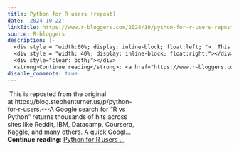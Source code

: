 ```yaml
---
title: Python for R users (repost)
date: '2024-10-22'
linkTitle: https://www.r-bloggers.com/2024/10/python-for-r-users-repost/
source: R-bloggers
description: |-
  <div style = "width:60%; display: inline-block; float:left; ">  This is reposted from the original at https://blog.stephenturner.us/p/python-for-r-users.---A Google search for “R vs Python” returns thousands of hits across sites like Reddit, IBM, Datacamp, Coursera, Kaggle, and many others. A quick Googl...</div>
  <div style = "width: 40%; display: inline-block; float:right;"></div>
  <div style="clear: both;"></div>
  <strong>Continue reading</strong>: <a href="https://www.r-bloggers.com/2024/10/python-for-r-users-repost/">Python for R users ...
disable_comments: true
---
```

<div style = "width:60%; display: inline-block; float:left; ">  This is reposted from the original at https://blog.stephenturner.us/p/python-for-r-users.---A Google search for “R vs Python” returns thousands of hits across sites like Reddit, IBM, Datacamp, Coursera, Kaggle, and many others. A quick Googl...</div>
<div style = "width: 40%; display: inline-block; float:right;"></div>
<div style="clear: both;"></div>
<strong>Continue reading</strong>: <a href="https://www.r-bloggers.com/2024/10/python-for-r-users-repost/">Python for R users ...